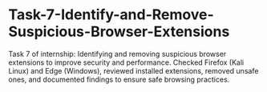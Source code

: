 # Task-7-Identify-and-Remove-Suspicious-Browser-Extensions
Task 7 of internship: Identifying and removing suspicious browser extensions to improve security and performance. Checked Firefox (Kali Linux) and Edge (Windows), reviewed installed extensions, removed unsafe ones, and documented findings to ensure safe browsing practices.
